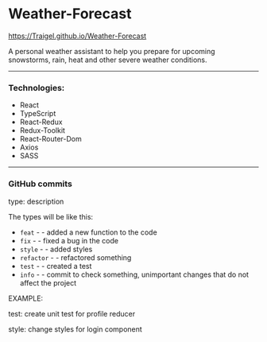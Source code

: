 # Weather-Forecast

https://Traigel.github.io/Weather-Forecast

A personal weather assistant to help you prepare for upcoming snowstorms, rain, heat and other severe weather
conditions.

---

### Technologies:

- React
- TypeScript
- React-Redux
- Redux-Toolkit
- React-Router-Dom
- Axios
- SASS

---

### GitHub commits

type: description

The types will be like this:

- `feat` - - added a new function to the code
- `fix` - - fixed a bug in the code
- `style` - - added styles
- `refactor` - - refactored something
- `test` - - created a test
- `info` - - commit to check something, unimportant changes that do not affect the project

EXAMPLE:

test: create unit test for profile reducer

style: change styles for login component
